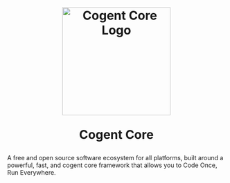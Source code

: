 <h1 align="center">
    <a href="https://cogentcore.org">
        <img alt="Cogent Core Logo" width="250" height="250" src="https://avatars.githubusercontent.com/u/156646279?s=250&v=4">
    </a>

  Cogent Core
</h1>

A free and open source software ecosystem for all platforms, built around a powerful, fast, and cogent core framework that allows you to Code Once, Run Everywhere.
